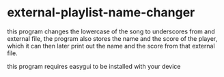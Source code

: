# external-playlist-name-changer

this program changes the lowercase of the song to underscores from and external file,
the program also stores the name and the score of the player,
which it can then later print out the name and the score from that external file.

this program requires easygui to be installed with your device
